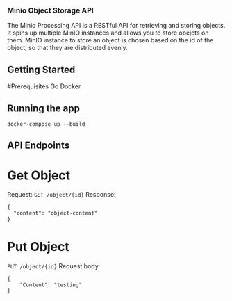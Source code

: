 ### Minio Object Storage API
The Minio Processing API is a RESTful API for retrieving and storing objects.
It spins up multiple MinIO instances and allows you to store obejcts on them.
MinIO instance to store an object is chosen based on the id of the object, so that they are distributed evenly.

## Getting Started
#Prerequisites
Go
Docker

## Running the app
```docker-compose up --build```

## API Endpoints
# Get Object
Request:
```GET /object/{id}```
Response:
```
{
  "content": "object-content"
}
```

# Put Object
```PUT /object/{id}```
Request body:
```
{
	"Content": "testing"
}
```